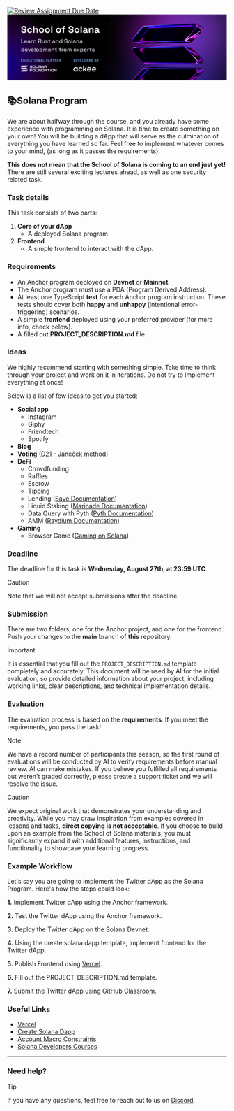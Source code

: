 [![Review Assignment Due Date](https://classroom.github.com/assets/deadline-readme-button-22041afd0340ce965d47ae6ef1cefeee28c7c493a6346c4f15d667ab976d596c.svg)](https://classroom.github.com/a/idxPpgnz)
![School of Solana](https://github.com/Ackee-Blockchain/school-of-solana/blob/master/.banner/banner.png?raw=true)

## 📚Solana Program
We are about halfway through the course, and you already have some experience with programming on Solana. It is time to create something on your own! You will be building a dApp that will serve as the culmination of everything you have learned so far. Feel free to implement whatever comes to your mind, (as long as it passes the requirements).

**This does not mean that the School of Solana is coming to an end just yet!** There are still several exciting lectures ahead, as well as one security related task.

### Task details
This task consists of two parts:
1. **Core of your dApp**
    - A deployed Solana program.
2. **Frontend**
    - A simple frontend to interact with the dApp.

### Requirements
- An Anchor program deployed on **Devnet** or **Mainnet**.
- The Anchor program must use a PDA (Program Derived Address).
- At least one TypeScript **test** for each Anchor program instruction. These tests should cover both **happy** and **unhappy** (intentional error-triggering) scenarios.
- A simple **frontend** deployed using your preferred provider (for more info, check below).
- A filled out **PROJECT_DESCRIPTION.md** file.

### Ideas
We highly recommend starting with something simple. Take time to think through your project and work on it in iterations. Do not try to implement everything at once!

Below is a list of few ideas to get you started:
- **Social app**
    - Instagram
    - Giphy
    - Friendtech
    - Spotify
- **Blog**
- **Voting** ([D21 - Janeček method](https://www.ih21.org/en/guidelines))
- **DeFi**
    - Crowdfunding
    - Raffles
    - Escrow
    - Tipping
    - Lending ([Save Documentation](https://docs.save.finance/))
    - Liquid Staking ([Marinade Documentation](https://docs.marinade.finance/))
    - Data Query with Pyth ([Pyth Documentation](https://docs.pyth.network/price-feeds))
    - AMM ([Raydium Documentation](https://raydium.gitbook.io/raydium/))
- **Gaming**
    - Browser Game ([Gaming on Solana](https://solanacookbook.com/gaming/nfts-in-games.html#nfts-in-games))

### Deadline
The deadline for this task is **Wednesday, August 27th, at 23:59 UTC**.
>[!CAUTION]
>Note that we will not accept submissions after the deadline.

### Submission
There are two folders, one for the Anchor project, and one for the frontend. Push your changes to the **main** branch of **this** repository.

>[!IMPORTANT]
>It is essential that you fill out the `PROJECT_DESCRIPTION.md` template completely and accurately. This document will be used by AI for the initial evaluation, so provide detailed information about your project, including working links, clear descriptions, and technical implementation details.

### Evaluation
The evaluation process is based on the **requirements**. If you meet the requirements, you pass the task!

>[!NOTE]
>We have a record number of participants this season, so the first round of evaluations will be conducted by AI to verify requirements before manual review. AI can make mistakes. If you believe you fulfilled all requirements but weren't graded correctly, please create a support ticket and we will resolve the issue.

>[!CAUTION]
>We expect original work that demonstrates your understanding and creativity. While you may draw inspiration from examples covered in lessons and tasks, **direct copying is not acceptable**. If you choose to build upon an example from the School of Solana materials, you must significantly expand it with additional features, instructions, and functionality to showcase your learning progress. 

### Example Workflow
Let's say you are going to implement the Twitter dApp as the Solana Program. Here's how the steps could look:

**1.** Implement Twitter dApp using the Anchor framework.

**2.** Test the Twitter dApp using the Anchor framework.

**3.** Deploy the Twitter dApp on the Solana Devnet.

**4.** Using the create solana dapp template, implement frontend for the Twitter dApp.

**5.** Publish Frontend using [Vercel](https://vercel.com).

**6.** Fill out the PROJECT_DESCRIPTION.md template.

**7.** Submit the Twitter dApp using GitHub Classroom.

### Useful Links
- [Vercel](https://vercel.com)
- [Create Solana Dapp](https://github.com/solana-foundation/create-solana-dapp)
- [Account Macro Constraints](https://docs.rs/anchor-lang/latest/anchor_lang/derive.Accounts.html#constraints)
- [Solana Developers Courses](https://solana.com/developers/courses)

-----

### Need help?
>[!TIP]
>If you have any questions, feel free to reach out to us on [Discord](https://discord.gg/z3JVuZyFnp).
